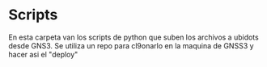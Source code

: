 # Scripts
En esta carpeta van los scripts de python que suben los archivos a ubidots desde GNS3.
Se utiliza un repo para cl9onarlo en la maquina de GNSS3 y hacer asi el "deploy"
